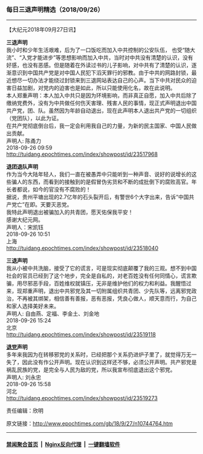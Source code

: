 ### 每日三退声明精选（2018/09/26）
------------------------

<p>【大纪元2018年09月27日讯】</p>
<p><strong>三退声明</strong><br />
我小时和少年生活艰难，后为了一口饭吃而加入中共控制的公安队伍， 也受“随大流”、“入党才能进步”等思想影响而加入中共，当时对中共没有清楚的认识，没有好感，也没有恶感。但是随着在外读过书的儿子影响，对中共有了清楚的认识，逐渐意识到中国共产党是对中国人民犯下滔天罪行的邪教。由于中共的网路封锁，最近想尽一切办法才能绕过封锁来到三退网站表达自己的心声。当下中共对民众的迫害日益加剧，对党内的迫害也是如此，所以只能使用化名，故在此说明。<br />
本人郑重声明：本人加入中共只是因为环境影响，而非真正自愿，加入中共后除了缴纳党费外，没有为中共做任何伤天害理、残害人民的事情，现正式声明退出中国共产党，团、队。虽然因为年龄自动退出，现在此声明本人退出共产党的一切组织（党团队），以此为证。<br />
在共产党彻底倒台后，我一定会利用我自己的力量，为新的民主国家、中国人民做出贡献。<br />
声明人: 陈甬力<br />
2018-09-26 09:59<br />
<a href="http://tuidang.epochtimes.com/index/showpost/id/23517968">http://tuidang.epochtimes.com/index/showpost/id/23517968</a></p>
<p><strong>退团退队声明</strong><br />
作为当今大陆年轻人，我们一直在被愚弄中只能听到一种声音、说好的说增长的这些骗人的东西，而看到的接触到的是假冒伪劣货和不断的成批倒下的腐败高官。年长者都说，如今的官没有不腐败的！<br />
据说，贵州平塘出现的2.7亿年的石头裂开后，有警世6个大字出来，告诉“中国共产党亡”在即。天要灭恶党。<br />
我特此声明退出被骗加入的共青团，愿天佑保我平安！<br />
感谢大纪元网。<br />
声明人：宋凯钰<br />
2018-09-26 10:51<br />
上海<br />
<a href="http://tuidang.epochtimes.com/index/showpost/id/23518040">http://tuidang.epochtimes.com/index/showpost/id/23518040</a></p>
<p><strong>三退声明</strong><br />
我从小被中共洗脑，接受了它的谎言，可是现实彻底颠覆了我的三观。想不到中国社会的官员已经到了这个地步，完全是自私的，对老百姓没有任何同情心，谎言欺骗，用尽邪恶手段，百姓维权就镇压，无非是维护他们的权力和利益。我醒悟过来，现郑重声明，退出中共邪党及其一切附属组织共青团、少先队等，远离邪党政治，不再被其绑架，相信善有善报，恶有恶报，凭良心做人，顺天意而行，为自己和家人选择美好未来。<br />
声明人: 自由燕、定福、李金土、刘金地<br />
2018-09-26 15:24<br />
北京<br />
<a href="http://tuidang.epochtimes.com/index/showpost/id/23519118">http://tuidang.epochtimes.com/index/showpost/id/23519118</a></p>
<p><strong><a href="http://www.epochtimes.com/gb/tag/%E9%80%80%E5%85%9A.html">退党</a>声明</strong><br />
多年来我因为在转移邪党的关系时，已经把那个关系扔进炉子里了，就觉得万无一失了，因此没有作公开声明。现在认识到这样还不够，必须公开声明。共产邪党是祸乱民族的党，是完全与人民为敌的党，所以我宣布彻底退出这个邪党。<br />
声明人: 刘永忠<br />
2018-09-26 15:58<br />
河北<br />
<a href="http://tuidang.epochtimes.com/index/showpost/id/23519273">http://tuidang.epochtimes.com/index/showpost/id/23519273</a></p>
<p>责任编辑：欣明</p>

原文链接：http://www.epochtimes.com/gb/18/9/27/n10744764.htm


------------------------
#### [禁闻聚合首页](https://github.com/gfw-breaker/banned-news/blob/master/README.md) &nbsp;|&nbsp; [Nginx反向代理](https://github.com/gfw-breaker/open-proxy/blob/master/README.md) &nbsp;|&nbsp; [一键翻墙软件](https://github.com/gfw-breaker/nogfw/blob/master/README.md)